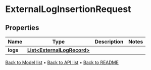 

# ExternalLogInsertionRequest


## Properties

| Name | Type | Description | Notes |
|------------ | ------------- | ------------- | -------------|
|**logs** | [**List&lt;ExternalLogRecord&gt;**](ExternalLogRecord.md) |  |  |



[Back to Model list](../README.md#documentation-for-models) &#8226; [Back to API list](../README.md#documentation-for-api-endpoints) &#8226; [Back to README](../README.md)


